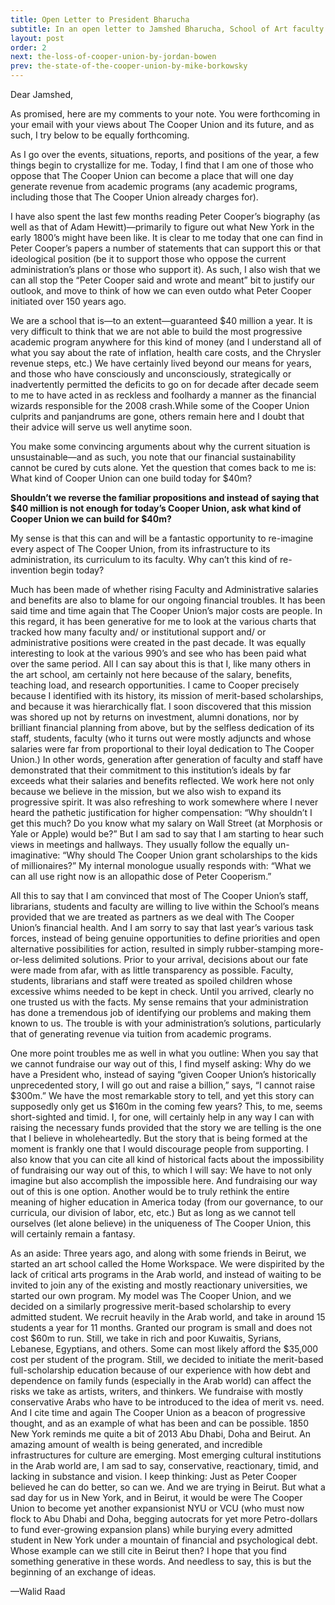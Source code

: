 ```yaml
---
title: Open Letter to President Bharucha
subtitle: In an open letter to Jamshed Bharucha, School of Art faculty member **Walid Raad** challenges the idea that Cooper cannot live within its means. 
layout: post
order: 2
next: the-loss-of-cooper-union-by-jordan-bowen
prev: the-state-of-the-cooper-union-by-mike-borkowsky
---
```

Dear Jamshed,

As promised, here are my comments to your note. You were forthcoming in your email with your views about The Cooper Union and its future, and as such, I try below to be equally forthcoming.

As I go over the events, situations, reports, and positions of the year, a few things begin to crystallize for me. Today, I find that I am one of those who oppose that The Cooper Union can become a place that will one day generate revenue from academic programs (any academic programs, including those that The Cooper Union already charges for).

I have also spent the last few months reading Peter Cooper’s biography (as well as that of Adam Hewitt)—primarily to figure out what New York in the early 1800’s might have been like. It is clear to me today that one can find in Peter Cooper’s papers a number of statements that can support this or that ideological position (be it to support those who oppose the current administration’s plans or those who support it). As such, I also wish that we can all stop the “Peter Cooper said and wrote and meant” bit to justify our outlook, and move to think of how we can even outdo what Peter Cooper initiated over 150 years ago.

We are a school that is—to an extent—guaranteed $40 million a year.  It is very difficult to think that we are not able to build the most progressive academic program anywhere for this kind of money (and I understand all of what you say about the rate of inflation, health care costs, and the Chrysler revenue steps, etc.)  We have certainly lived beyond our means for years, and those who have consciously and unconsciously, strategically or inadvertently permitted the deficits to go on for decade after decade seem to me to have acted in as reckless and foolhardy a manner as the financial wizards responsible for the 2008 crash.While some of the Cooper Union culprits and panjandrums are gone, others remain here and I doubt that their advice will serve us well anytime soon.

You make some convincing arguments about why the current situation is unsustainable—and as such, you note that our financial sustainability cannot be cured by cuts alone. Yet the question that comes back to me is: What kind of Cooper Union can one build today for $40m?

<strong class="pull">Shouldn’t we reverse the familiar propositions and instead of saying that $40 million is not enough for today’s Cooper Union, ask what kind of Cooper Union we can build for $40m?</strong>

My sense is that this can and will be a fantastic opportunity to re-imagine every aspect of The Cooper Union, from its infrastructure to its administration, its curriculum to its faculty.  Why can’t this kind of re-invention begin today?

Much has been made of whether rising Faculty and Administrative salaries and benefits are also to blame for our ongoing financial troubles. It has been said time and time again that The Cooper Union’s major costs are people. In this regard, it has been generative for me to look at the various charts that tracked how many faculty and/ or institutional support and/ or administrative positions were created in the past decade. It was equally interesting to look at the various 990’s and see who has been paid what over the same period. All I can say about this is that I, like many others in the art school, am certainly not here because of the salary, benefits, teaching load, and research opportunities. I came to Cooper precisely because I identified with its history, its mission of merit-based scholarships, and because it was hierarchically flat. I soon discovered that this mission was shored up not by returns on investment, alumni donations, nor by brilliant financial planning from above, but by the selfless dedication of its staff, students, faculty (who it turns out were mostly adjuncts and whose salaries were far from proportional to their loyal dedication to The Cooper Union.) In other words, generation after generation of faculty and staff have demonstrated that their commitment to this institution’s ideals by far exceeds what their salaries and benefits reflected. We work here not only because we believe in the mission, but we also wish to expand its progressive spirit. It was also refreshing to work somewhere where I never heard the pathetic justification for higher compensation: “Why shouldn’t I get this much? Do you know what my salary on Wall Street (at Morphosis or Yale or Apple) would be?” But I am sad to say that I am starting to hear such views in meetings and hallways. They usually follow the equally un-imaginative: “Why should The Cooper Union grant scholarships to the kids of millionaires?” My internal monologue usually responds with: “What we can all use right now is an allopathic dose of Peter Cooperism.”

All this to say that I am convinced that most of The Cooper Union’s staff, librarians, students and faculty are willing to live within the School’s means provided that we are treated as partners as we deal with The Cooper Union’s financial health.  And I am sorry to say that last year’s various task forces, instead of being genuine opportunities to define priorities and open alternative possibilities for action, resulted in simply rubber-stamping more-or-less delimited solutions. Prior to your arrival, decisions about our fate were made from afar, with as little transparency as possible. Faculty, students, librarians and staff were treated as spoiled children whose excessive whims needed to be kept in check. Until you arrived, clearly no one trusted us with the facts. My sense remains that your administration has done a tremendous job of identifying our problems and making them known to us. The trouble is with your administration’s solutions, particularly that of generating revenue via tuition from academic programs.

One more point troubles me as well in what you outline: When you say that we cannot fundraise our way out of this, I find myself asking: Why do we have a President who, instead of saying “given Cooper Union’s historically unprecedented story, I will go out and raise a billion,” says, “I cannot raise $300m.” We have the most remarkable story to tell, and yet this story can supposedly only get us $160m in the coming few years? This, to me, seems short-sighted and timid. I, for one, will certainly help in any way I can with raising the necessary funds provided that the story we are telling is the one that I believe in wholeheartedly. But the story that is being formed at the moment is frankly one that I would discourage people from supporting. I also know that you can cite all kind of historical facts about the impossibility of fundraising our way out of this, to which I will say: We have to not only imagine but also accomplish the impossible here. And fundraising our way out of this is one option. Another would be to truly rethink the entire meaning of higher education in America today (from our governance, to our curricula, our division of labor, etc, etc.) But as long as we cannot tell ourselves (let alone believe) in the uniqueness of The Cooper Union, this will certainly remain a fantasy.

As an aside: Three years ago, and along with some friends in Beirut, we started an art school called the Home Workspace. We were dispirited by the lack of critical arts programs in the Arab world, and instead of waiting to be invited to join any of the existing and mostly reactionary universities, we started our own program. My model was The Cooper Union, and we decided on a similarly progressive merit-based scholarship to every admitted student. We recruit heavily in the Arab world, and take in around 15 students a year for 11 months. Granted our program is small and does not cost $60m to run. Still, we take in rich and poor Kuwaitis, Syrians, Lebanese, Egyptians, and others. Some can most likely afford the $35,000 cost per student of the program. Still, we decided to initiate the merit-based full-scholarship education because of our experience with how debt and dependence on family funds (especially in the Arab world) can affect the risks we take as artists, writers, and thinkers. We fundraise with mostly conservative Arabs who have to be introduced to the idea of merit vs. need. And I cite time and again The Cooper Union as a beacon of progressive thought, and as an example of what has been and can be possible. 1850 New York reminds me quite a bit of 2013 Abu Dhabi, Doha and Beirut. An amazing amount of wealth is being generated, and incredible infrastructures for culture are emerging. Most emerging cultural institutions in the Arab world are, I am sad to say, conservative, reactionary, timid, and lacking in substance and vision. I keep thinking: Just as Peter Cooper believed he can do better, so can we. And we are trying in Beirut. But what a sad day for us in New York, and in Beirut, it would be were The Cooper Union to become yet another expansionist NYU or VCU (who must now flock to Abu Dhabi and Doha, begging autocrats for yet more Petro-dollars to fund ever-growing expansion plans) while burying every admitted student in New York under a mountain of financial and psychological debt.  Whose example can we still cite in Beirut then? I hope that you find something generative in these words. And needless to say, this is but the beginning of an exchange of ideas. 

—Walid Raad